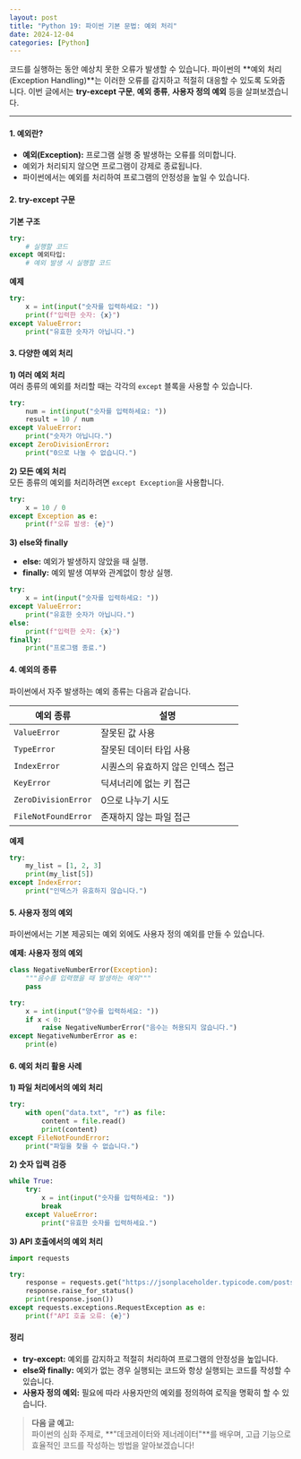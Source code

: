 ```yaml
---
layout: post
title: "Python 19: 파이썬 기본 문법: 예외 처리"
date: 2024-12-04
categories: [Python] 
---
```


코드를 실행하는 동안 예상치 못한 오류가 발생할 수 있습니다. 파이썬의 **예외 처리(Exception Handling)**는 이러한 오류를 감지하고 적절히 대응할 수 있도록 도와줍니다. 이번 글에서는 **try-except 구문**, **예외 종류**, **사용자 정의 예외** 등을 살펴보겠습니다.

---

#### 1. 예외란?

- **예외(Exception):** 프로그램 실행 중 발생하는 오류를 의미합니다.
- 예외가 처리되지 않으면 프로그램이 강제로 종료됩니다.
- 파이썬에서는 예외를 처리하여 프로그램의 안정성을 높일 수 있습니다.


#### 2. try-except 구문

**기본 구조**
```python
try:
    # 실행할 코드
except 예외타입:
    # 예외 발생 시 실행할 코드
```

**예제**
```python
try:
    x = int(input("숫자를 입력하세요: "))
    print(f"입력한 숫자: {x}")
except ValueError:
    print("유효한 숫자가 아닙니다.")
```


#### 3. 다양한 예외 처리

**1) 여러 예외 처리**  
여러 종류의 예외를 처리할 때는 각각의 `except` 블록을 사용할 수 있습니다.

```python
try:
    num = int(input("숫자를 입력하세요: "))
    result = 10 / num
except ValueError:
    print("숫자가 아닙니다.")
except ZeroDivisionError:
    print("0으로 나눌 수 없습니다.")
```

**2) 모든 예외 처리**  
모든 종류의 예외를 처리하려면 `except Exception`을 사용합니다.

```python
try:
    x = 10 / 0
except Exception as e:
    print(f"오류 발생: {e}")
```

**3) else와 finally**  
- **else:** 예외가 발생하지 않았을 때 실행.
- **finally:** 예외 발생 여부와 관계없이 항상 실행.

```python
try:
    x = int(input("숫자를 입력하세요: "))
except ValueError:
    print("유효한 숫자가 아닙니다.")
else:
    print(f"입력한 숫자: {x}")
finally:
    print("프로그램 종료.")
```


#### 4. 예외의 종류

파이썬에서 자주 발생하는 예외 종류는 다음과 같습니다.

| 예외 종류              | 설명                                   |
|-----------------------|--------------------------------------|
| `ValueError`          | 잘못된 값 사용                        |
| `TypeError`           | 잘못된 데이터 타입 사용                |
| `IndexError`          | 시퀀스의 유효하지 않은 인덱스 접근       |
| `KeyError`            | 딕셔너리에 없는 키 접근                 |
| `ZeroDivisionError`   | 0으로 나누기 시도                      |
| `FileNotFoundError`   | 존재하지 않는 파일 접근                 |

**예제**
```python
try:
    my_list = [1, 2, 3]
    print(my_list[5])
except IndexError:
    print("인덱스가 유효하지 않습니다.")
```


#### 5. 사용자 정의 예외

파이썬에서는 기본 제공되는 예외 외에도 사용자 정의 예외를 만들 수 있습니다.

**예제: 사용자 정의 예외**
```python
class NegativeNumberError(Exception):
    """음수를 입력했을 때 발생하는 예외"""
    pass

try:
    x = int(input("양수를 입력하세요: "))
    if x < 0:
        raise NegativeNumberError("음수는 허용되지 않습니다.")
except NegativeNumberError as e:
    print(e)
```


#### 6. 예외 처리 활용 사례

**1) 파일 처리에서의 예외 처리**
```python
try:
    with open("data.txt", "r") as file:
        content = file.read()
        print(content)
except FileNotFoundError:
    print("파일을 찾을 수 없습니다.")
```

**2) 숫자 입력 검증**
```python
while True:
    try:
        x = int(input("숫자를 입력하세요: "))
        break
    except ValueError:
        print("유효한 숫자를 입력하세요.")
```

**3) API 호출에서의 예외 처리**
```python
import requests

try:
    response = requests.get("https://jsonplaceholder.typicode.com/posts/1")
    response.raise_for_status()
    print(response.json())
except requests.exceptions.RequestException as e:
    print(f"API 호출 오류: {e}")
```


#### 정리

- **try-except:** 예외를 감지하고 적절히 처리하여 프로그램의 안정성을 높입니다.
- **else와 finally:** 예외가 없는 경우 실행되는 코드와 항상 실행되는 코드를 작성할 수 있습니다.
- **사용자 정의 예외:** 필요에 따라 사용자만의 예외를 정의하여 로직을 명확히 할 수 있습니다.

> **다음 글 예고:**  
> 파이썬의 심화 주제로, **"데코레이터와 제너레이터"**를 배우며, 고급 기능으로 효율적인 코드를 작성하는 방법을 알아보겠습니다!
